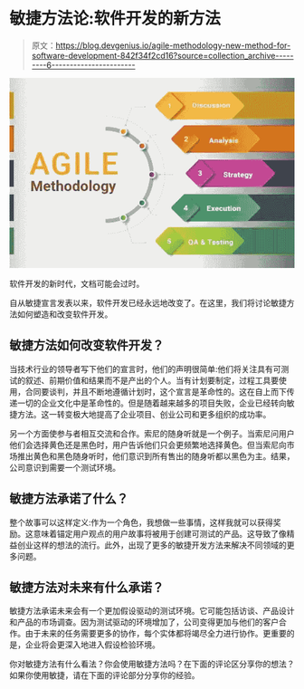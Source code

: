 # 敏捷方法论:软件开发的新方法

> 原文：<https://blog.devgenius.io/agile-methodology-new-method-for-software-development-842f34f2cd16?source=collection_archive---------6----------------------->

![](img/d68633a73814c42b2f118869021d5617.png)

软件开发的新时代，文档可能会过时。

自从敏捷宣言发表以来，软件开发已经永远地改变了。在这里，我们将讨论敏捷方法如何塑造和改变软件开发。

## 敏捷方法如何改变软件开发？

当技术行业的领导者写下他们的宣言时，他们的声明很简单:他们将关注具有可测试的叙述、前期价值和结果而不是产出的个人。当有计划要制定，过程工具要使用，合同要谈判，并且不断地遵循计划时，这个宣言是革命性的。这在自上而下传递一切的企业文化中是革命性的。但是随着越来越多的项目失败，企业已经转向敏捷方法。这一转变极大地提高了企业项目、创业公司和更多组织的成功率。

另一个方面使参与者相互交流和合作。索尼的随身听就是一个例子。当索尼问用户他们会选择黄色还是黑色时，用户告诉他们只会更频繁地选择黄色。但当索尼向市场推出黄色和黑色随身听时，他们意识到所有售出的随身听都以黑色为主。结果，公司意识到需要一个测试环境。

## 敏捷方法承诺了什么？

整个故事可以这样定义:作为一个角色，我想做一些事情，这样我就可以获得奖励。这意味着锚定用户观点的用户故事将被用于创建可测试的产品。这导致了像精益创业这样的想法的流行。此外，出现了更多的敏捷开发方法来解决不同领域的更多问题。

## 敏捷方法对未来有什么承诺？

敏捷方法承诺未来会有一个更加假设驱动的测试环境。它可能包括访谈、产品设计和产品的市场调查。因为测试驱动的环境增加了，公司变得更加与他们的客户合作。由于未来的任务需要更多的协作，每个实体都将竭尽全力进行协作。更重要的是，企业将会更深入地进入假设检验环境。

你对敏捷方法有什么看法？你会使用敏捷方法吗？在下面的评论区分享你的想法？如果你使用敏捷，请在下面的评论部分分享你的经验。